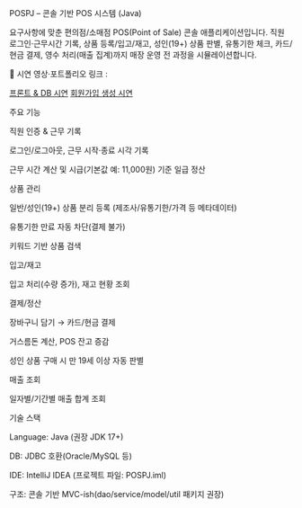 POSPJ – 콘솔 기반 POS 시스템 (Java)

요구사항에 맞춘 편의점/소매점 POS(Point of Sale) 콘솔 애플리케이션입니다.
직원 로그인·근무시간 기록, 상품 등록/입고/재고, 성인(19+) 상품 판별, 유통기한 체크, 카드/현금 결제, 영수 처리(매출 집계)까지 매장 운영 전 과정을 시뮬레이션합니다.

🔧 시연 영상·포트폴리오 링크 :

[프론트 & DB 시연](https://youtu.be/4ozVGK_rUEI)
[회원가입 생성 시연](https://youtu.be/_yvdUsxaZK4)

주요 기능

직원 인증 & 근무 기록

로그인/로그아웃, 근무 시작·종료 시각 기록

근무 시간 계산 및 시급(기본값 예: 11,000원) 기준 일급 정산

상품 관리

일반/성인(19+) 상품 분리 등록 (제조사/유통기한/가격 등 메타데이터)

유통기한 만료 자동 차단(결제 불가)

키워드 기반 상품 검색

입고/재고

입고 처리(수량 증가), 재고 현황 조회

결제/정산

장바구니 담기 → 카드/현금 결제

거스름돈 계산, POS 잔고 증감

성인 상품 구매 시 만 19세 이상 자동 판별

매출 조회

일자별/기간별 매출 합계 조회



기술 스택

Language: Java (권장 JDK 17+)

DB: JDBC 호환(Oracle/MySQL 등)

IDE: IntelliJ IDEA (프로젝트 파일: POSPJ.iml)

구조: 콘솔 기반 MVC-ish(dao/service/model/util 패키지 권장)

